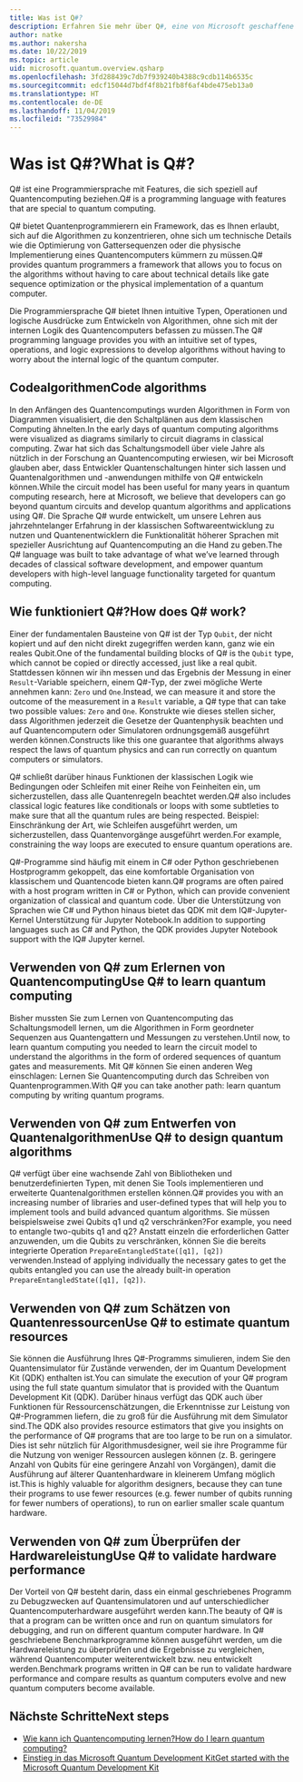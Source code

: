 ```yaml
---
title: Was ist Q#?
description: Erfahren Sie mehr über Q#, eine von Microsoft geschaffene Programmiersprache zum Entwickeln von Anwendungen für Quantencomputer
author: natke
ms.author: nakersha
ms.date: 10/22/2019
ms.topic: article
uid: microsoft.quantum.overview.qsharp
ms.openlocfilehash: 3fd288439c7db7f939240b4388c9cdb114b6535c
ms.sourcegitcommit: edcf15044d7bdf4f8b21fb8f6af4bde475eb13a0
ms.translationtype: HT
ms.contentlocale: de-DE
ms.lasthandoff: 11/04/2019
ms.locfileid: "73529984"
---
```

# <a name="what-is-q"></a><span data-ttu-id="932a9-103">Was ist Q#?</span><span class="sxs-lookup"><span data-stu-id="932a9-103">What is Q#?</span></span>

<span data-ttu-id="932a9-104">Q# ist eine Programmiersprache mit Features, die sich speziell auf Quantencomputing beziehen.</span><span class="sxs-lookup"><span data-stu-id="932a9-104">Q# is a programming language with features that are special to quantum computing.</span></span>

<span data-ttu-id="932a9-105">Q# bietet Quantenprogrammierern ein Framework, das es Ihnen erlaubt, sich auf die Algorithmen zu konzentrieren, ohne sich um technische Details wie die Optimierung von Gattersequenzen oder die physische Implementierung eines Quantencomputers kümmern zu müssen.</span><span class="sxs-lookup"><span data-stu-id="932a9-105">Q# provides quantum programmers a framework that allows you to focus on the algorithms without having to care about technical details like gate sequence optimization or the physical implementation of a quantum computer.</span></span>

<span data-ttu-id="932a9-106">Die Programmiersprache Q# bietet Ihnen intuitive Typen, Operationen und logische Ausdrücke zum Entwickeln von Algorithmen, ohne sich mit der internen Logik des Quantencomputers befassen zu müssen.</span><span class="sxs-lookup"><span data-stu-id="932a9-106">The Q# programming language provides you with an intuitive set of types, operations, and logic expressions to develop algorithms without having to worry about the internal logic of the quantum computer.</span></span>

## <a name="code-algorithms"></a><span data-ttu-id="932a9-107">Codealgorithmen</span><span class="sxs-lookup"><span data-stu-id="932a9-107">Code algorithms</span></span>

<span data-ttu-id="932a9-108">In den Anfängen des Quantencomputings wurden Algorithmen in Form von Diagrammen visualisiert, die den Schaltplänen aus dem klassischen Computing ähnelten.</span><span class="sxs-lookup"><span data-stu-id="932a9-108">In the early days of quantum computing algorithms were visualized as diagrams similarly to circuit diagrams in classical computing.</span></span>  <span data-ttu-id="932a9-109">Zwar hat sich das Schaltungsmodell über viele Jahre als nützlich in der Forschung an Quantencomputing erwiesen, wir bei Microsoft glauben aber, dass Entwickler Quantenschaltungen hinter sich lassen und Quantenalgorithmen und -anwendungen mithilfe von Q# entwickeln können.</span><span class="sxs-lookup"><span data-stu-id="932a9-109">While the circuit model has been useful for many years in quantum computing research, here at Microsoft, we believe that developers can go beyond quantum circuits and develop quantum algorithms and applications using Q#.</span></span> <span data-ttu-id="932a9-110">Die Sprache Q# wurde entwickelt, um unsere Lehren aus jahrzehntelanger Erfahrung in der klassischen Softwareentwicklung zu nutzen und Quantenentwicklern die Funktionalität höherer Sprachen mit spezieller Ausrichtung auf Quantencomputing an die Hand zu geben.</span><span class="sxs-lookup"><span data-stu-id="932a9-110">The Q# language was built to take advantage of what we’ve learned through decades of classical software development, and empower quantum developers with high-level language functionality targeted for quantum computing.</span></span>


## <a name="how-does-q-work"></a><span data-ttu-id="932a9-111">Wie funktioniert Q#?</span><span class="sxs-lookup"><span data-stu-id="932a9-111">How does Q# work?</span></span>

<span data-ttu-id="932a9-112">Einer der fundamentalen Bausteine von Q# ist der Typ `Qubit`, der nicht kopiert und auf den nicht direkt zugegriffen werden kann, ganz wie ein reales Qubit.</span><span class="sxs-lookup"><span data-stu-id="932a9-112">One of the fundamental building blocks of Q# is the `Qubit` type, which cannot be copied or directly accessed, just like a real qubit.</span></span> <span data-ttu-id="932a9-113">Stattdessen können wir ihn messen und das Ergebnis der Messung in einer `Result`-Variable speichern, einem Q#-Typ, der zwei mögliche Werte annehmen kann: `Zero` und `One`.</span><span class="sxs-lookup"><span data-stu-id="932a9-113">Instead, we can measure it and store the outcome of the measurement in a `Result` variable, a Q# type that can take two possible values: `Zero` and `One`.</span></span> <span data-ttu-id="932a9-114">Konstrukte wie dieses stellen sicher, dass Algorithmen jederzeit die Gesetze der Quantenphysik beachten und auf Quantencomputern oder Simulatoren ordnungsgemäß ausgeführt werden können.</span><span class="sxs-lookup"><span data-stu-id="932a9-114">Constructs like this one guarantee that algorithms always respect the laws of quantum physics and can run correctly on quantum computers or simulators.</span></span>

<span data-ttu-id="932a9-115">Q# schließt darüber hinaus Funktionen der klassischen Logik wie Bedingungen oder Schleifen mit einer Reihe von Feinheiten ein, um sicherzustellen, dass alle Quantenregeln beachtet werden.</span><span class="sxs-lookup"><span data-stu-id="932a9-115">Q# also includes classical logic features like conditionals or loops with some subtleties to make sure that all the quantum rules are being respected.</span></span> <span data-ttu-id="932a9-116">Beispiel: Einschränkung der Art, wie Schleifen ausgeführt werden, um sicherzustellen, dass Quantenvorgänge ausgeführt werden.</span><span class="sxs-lookup"><span data-stu-id="932a9-116">For example, constraining the way loops are executed to ensure quantum operations are.</span></span>

<span data-ttu-id="932a9-117">Q#-Programme sind häufig mit einem in C# oder Python geschriebenen Hostprogramm gekoppelt, das eine komfortable Organisation von klassischem und Quantencode bieten kann.</span><span class="sxs-lookup"><span data-stu-id="932a9-117">Q# programs are often paired with a host program written in C# or Python, which can provide convenient organization of classical and quantum code.</span></span> <span data-ttu-id="932a9-118">Über die Unterstützung von Sprachen wie C# und Python hinaus bietet das QDK mit dem IQ#-Jupyter-Kernel Unterstützung für Jupyter Notebook.</span><span class="sxs-lookup"><span data-stu-id="932a9-118">In addition to supporting languages such as C# and Python, the QDK provides Jupyter Notebook support with the IQ# Jupyter kernel.</span></span>

## <a name="use-q-to-learn-quantum-computing"></a><span data-ttu-id="932a9-119">Verwenden von Q# zum Erlernen von Quantencomputing</span><span class="sxs-lookup"><span data-stu-id="932a9-119">Use Q# to learn quantum computing</span></span>

<span data-ttu-id="932a9-120">Bisher mussten Sie zum Lernen von Quantencomputing das Schaltungsmodell lernen, um die Algorithmen in Form geordneter Sequenzen aus Quantengattern und Messungen zu verstehen.</span><span class="sxs-lookup"><span data-stu-id="932a9-120">Until now, to learn quantum computing you needed to learn the circuit model to understand the algorithms in the form of ordered sequences of quantum gates and measurements.</span></span> <span data-ttu-id="932a9-121">Mit Q# können Sie einen anderen Weg einschlagen: Lernen Sie Quantencomputing durch das Schreiben von Quantenprogrammen.</span><span class="sxs-lookup"><span data-stu-id="932a9-121">With Q# you can take another path: learn quantum computing by writing quantum programs.</span></span>

## <a name="use-q-to-design-quantum-algorithms"></a><span data-ttu-id="932a9-122">Verwenden von Q# zum Entwerfen von Quantenalgorithmen</span><span class="sxs-lookup"><span data-stu-id="932a9-122">Use Q# to design quantum algorithms</span></span>

<span data-ttu-id="932a9-123">Q# verfügt über eine wachsende Zahl von Bibliotheken und benutzerdefinierten Typen, mit denen Sie Tools implementieren und erweiterte Quantenalgorithmen erstellen können.</span><span class="sxs-lookup"><span data-stu-id="932a9-123">Q# provides you with an increasing number of libraries and user-defined types that will help you to implement tools and build advanced quantum algorithms.</span></span> <span data-ttu-id="932a9-124">Sie müssen beispielsweise zwei Qubits q1 und q2 verschränken?</span><span class="sxs-lookup"><span data-stu-id="932a9-124">For example, you need to entangle two-qubits q1 and q2?</span></span> <span data-ttu-id="932a9-125">Anstatt einzeln die erforderlichen Gatter anzuwenden, um die Qubits zu verschränken, können Sie die bereits integrierte Operation `PrepareEntangledState([q1], [q2])` verwenden.</span><span class="sxs-lookup"><span data-stu-id="932a9-125">Instead of applying individually the necessary gates to get the qubits entangled you can use the already built-in operation `PrepareEntangledState([q1], [q2])`.</span></span>

## <a name="use-q-to-estimate-quantum-resources"></a><span data-ttu-id="932a9-126">Verwenden von Q# zum Schätzen von Quantenressourcen</span><span class="sxs-lookup"><span data-stu-id="932a9-126">Use Q# to estimate quantum resources</span></span>

<span data-ttu-id="932a9-127">Sie können die Ausführung Ihres Q#-Programms simulieren, indem Sie den Quantensimulator für Zustände verwenden, der im Quantum Development Kit (QDK) enthalten ist.</span><span class="sxs-lookup"><span data-stu-id="932a9-127">You can simulate the execution of your Q# program using the full state quantum simulator that is provided with the Quantum Development Kit (QDK).</span></span>  <span data-ttu-id="932a9-128">Darüber hinaus verfügt das QDK auch über Funktionen für Ressourcenschätzungen, die Erkenntnisse zur Leistung von Q#-Programmen liefern, die zu groß für die Ausführung mit dem Simulator sind.</span><span class="sxs-lookup"><span data-stu-id="932a9-128">The QDK also provides resource estimators that give you insights on the performance of Q# programs that are too large to be run on a simulator.</span></span>  <span data-ttu-id="932a9-129">Dies ist sehr nützlich für Algorithmusdesigner, weil sie ihre Programme für die Nutzung von weniger Ressourcen auslegen können (z. B. geringere Anzahl von Qubits für eine geringere Anzahl von Vorgängen), damit die Ausführung auf älterer Quantenhardware in kleinerem Umfang möglich ist.</span><span class="sxs-lookup"><span data-stu-id="932a9-129">This is highly valuable for algorithm designers, because they can tune their programs to use fewer resources (e.g. fewer number of qubits running for fewer numbers of operations), to run on earlier smaller scale quantum hardware.</span></span>

## <a name="use-q-to-validate-hardware-performance"></a><span data-ttu-id="932a9-130">Verwenden von Q# zum Überprüfen der Hardwareleistung</span><span class="sxs-lookup"><span data-stu-id="932a9-130">Use Q# to validate hardware performance</span></span>

<span data-ttu-id="932a9-131">Der Vorteil von Q# besteht darin, dass ein einmal geschriebenes Programm zu Debugzwecken auf Quantensimulatoren und auf unterschiedlicher Quantencomputerhardware ausgeführt werden kann.</span><span class="sxs-lookup"><span data-stu-id="932a9-131">The beauty of Q# is that a program can be written once and run on quantum simulators for debugging, and run on different quantum computer hardware.</span></span>  <span data-ttu-id="932a9-132">In Q# geschriebene Benchmarkprogramme können ausgeführt werden, um die Hardwareleistung zu überprüfen und die Ergebnisse zu vergleichen, während Quantencomputer weiterentwickelt bzw. neu entwickelt werden.</span><span class="sxs-lookup"><span data-stu-id="932a9-132">Benchmark programs written in Q# can be run to validate hardware performance and compare results as quantum computers evolve and new quantum computers become available.</span></span>  

## <a name="next-steps"></a><span data-ttu-id="932a9-133">Nächste Schritte</span><span class="sxs-lookup"><span data-stu-id="932a9-133">Next steps</span></span>

* [<span data-ttu-id="932a9-134">Wie kann ich Quantencomputing lernen?</span><span class="sxs-lookup"><span data-stu-id="932a9-134">How do I learn quantum computing?</span></span>](xref:microsoft.quantum.overview.learn)
* [<span data-ttu-id="932a9-135">Einstieg in das Microsoft Quantum Development Kit</span><span class="sxs-lookup"><span data-stu-id="932a9-135">Get started with the Microsoft Quantum Development Kit</span></span>](xref:microsoft.quantum.welcome)
